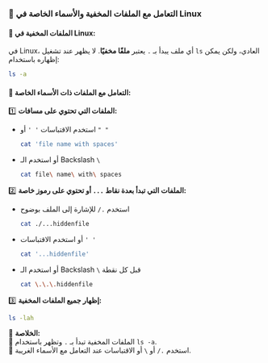 ### **🔹 التعامل مع الملفات المخفية والأسماء الخاصة في Linux**

#### **📌 الملفات المخفية في Linux:**

في Linux، أي ملف يبدأ بـ `.` يعتبر **ملفًا مخفيًا**. لا يظهر عند تشغيل `ls` العادي، ولكن يمكن إظهاره باستخدام:

```bash
ls -a
```

#### **📌 التعامل مع الملفات ذات الأسماء الخاصة:**

1️⃣ **الملفات التي تحتوي على مسافات:**

- استخدم الاقتباسات `' '` أو `" "`
    
    ```bash
    cat 'file name with spaces'
    ```
    
- أو استخدم الـ Backslash `\`
    
    ```bash
    cat file\ name\ with\ spaces
    ```
    

2️⃣ **الملفات التي تبدأ بعدة نقاط `...` أو تحتوي على رموز خاصة:**

- استخدم `./` للإشارة إلى الملف بوضوح
    
    ```bash
    cat ./...hiddenfile
    ```
    
- أو استخدم الاقتباسات `' '`
    
    ```bash
    cat '...hiddenfile'
    ```
    
- أو استخدم الـ Backslash `\` قبل كل نقطة
    
    ```bash
    cat \.\.\.hiddenfile
    ```
    

3️⃣ **إظهار جميع الملفات المخفية:**

```bash
ls -lah
```

🚀 **الخلاصة:**  
📌 الملفات المخفية تبدأ بـ `.` وتظهر باستخدام `ls -a`.  
📌 استخدم `./` أو `\` أو الاقتباسات عند التعامل مع الأسماء الغريبة.